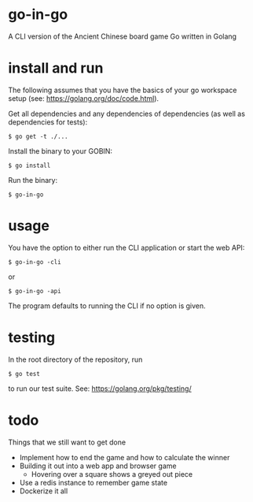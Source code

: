 # go-in-go
A CLI version of the Ancient Chinese board game Go written in Golang

# install and run
The following assumes that you have the basics of your go workspace setup (see: https://golang.org/doc/code.html).

Get all dependencies and any dependencies of dependencies (as well as dependencies for tests):
```
$ go get -t ./...
```
Install the binary to your GOBIN:
```
$ go install
```
Run the binary:
```
$ go-in-go
```

# usage
You have the option to either run the CLI application or start the web API:
```
$ go-in-go -cli
```
or
```
$ go-in-go -api
```
The program defaults to running the CLI if no option is given.


# testing
In the root directory of the repository, run
```
$ go test
```
to run our test suite. See: https://golang.org/pkg/testing/

# todo
Things that we still want to get done
* Implement how to end the game and how to calculate the winner
* Building it out into a web app and browser game
    * Hovering over a square shows a greyed out piece
* Use a redis instance to remember game state
* Dockerize it all
